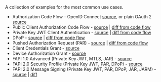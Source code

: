 A collection of examples for the most common use cases.

- Authorization Code Flow - OpenID Connect [source](code.ts), or plain OAuth 2 [source](oauth.ts)
- Public Client Authorization Code Flow - [source](public.ts) | [diff from code flow](public.diff)
- Private Key JWT Client Authentication - [source](private_key_jwt.ts) | [diff from code flow](private_key_jwt.diff)
- DPoP - [source](dpop.ts) | [diff from code flow](dpop.diff)
- Pushed Authorization Request (PAR) - [source](par.ts) | [diff from code flow](par.diff)
- Client Credentials Grant - [source](client_credentials.ts)
- Device Authorization Grant - [source](device_authorization_grant.ts)
- FAPI 1.0 Advanced (Private Key JWT, MTLS, JAR) - [source](fapi1-advanced.ts)
- FAPI 2.0 Security Profile (Private Key JWT, PAR, DPoP) - [source](fapi2.ts)
- FAPI 2.0 Message Signing (Private Key JWT, PAR, DPoP, JAR, JARM) - [source](fapi2-message-signing.ts) | [diff](fapi2-message-signing.diff)
